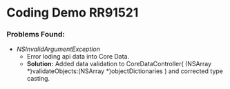 # Coding Demo RR91521

### Problems Found:
* *NSInvalidArgumentException*
  * Error loding api data into Core Data. 
  * **Solution:** Added data validation to CoreDataController( (NSArray *)validateObjects:(NSArray *)objectDictionaries ) and corrected type casting.
